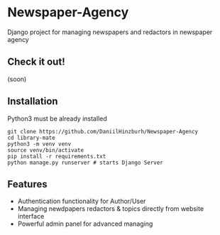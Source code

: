 ﻿# Newspaper-Agency

Django project for managing newspapers and redactors in newspaper agency

## Check it out! 

(soon)

## Installation

Python3 must be already installed

```shell
git clone https://github.com/DaniilHinzburh/Newspaper-Agency
cd library-mate
python3 -m venv venv
source venv/bin/activate
pip install -r requirements.txt
python manage.py runserver # starts Django Server
```
## Features
* Authentication functionality for Author/User
* Managing newdpapers redactors & topics directly from website interface
* Powerful admin panel for advanced managing
